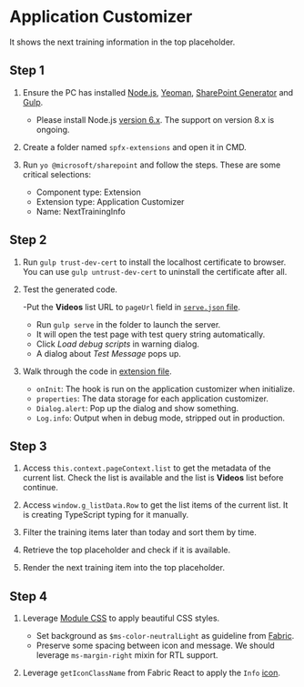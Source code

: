 # Application Customizer

It shows the next training information in the top placeholder.

## Step 1

1. Ensure the PC has installed [Node.js](https://nodejs.org/en/), [Yeoman](http://yeoman.io), [SharePoint Generator](https://www.npmjs.com/package/@microsoft/generator-sharepointhttps://www.npmjs.com/package/@microsoft/generator-sharepoint) and [Gulp](https://gulpjs.com/).

    - Please install Node.js [version 6.x](https://nodejs.org/dist/latest-v6.x/). The support on version 8.x is ongoing.

2. Create a folder named `spfx-extensions` and open it in CMD.

3. Run `yo @microsoft/sharepoint` and follow the steps. These are some critical selections:

    - Component type: Extension
    - Extension type: Application Customizer
    - Name: NextTrainingInfo

## Step 2

1. Run `gulp trust-dev-cert` to install the localhost certificate to browser. You can use `gulp untrust-dev-cert` to uninstall the certificate after all.

2. Test the generated code.

    -Put the **Videos** list URL to `pageUrl` field in [`serve.json` file](../../../config/serve.json).
    - Run `gulp serve` in the folder to launch the server.
    - It will open the test page with test query string automatically.
    - Click *Load debug scripts* in warning dialog.
    - A dialog about *Test Message* pops up.

3. Walk through the code in [extension file](NextTrainingInfoApplicationCustomizer).

    - `onInit`: The hook is run on the application customizer when initialize.
    - `properties`: The data storage for each application customizer.
    - `Dialog.alert`: Pop up the dialog and show something.
    - `Log.info`: Output when in debug mode, stripped out in production.

## Step 3

1. Access `this.context.pageContext.list` to get the metadata of the current list. Check the list is available and the list is **Videos** list before continue.

2. Access `window.g_listData.Row` to get the list items of the current list. It is creating TypeScript typing for it manually.

3. Filter the training items later than today and sort them by time.

4. Retrieve the top placeholder and check if it is available.

5. Render the next training item into the top placeholder.

## Step 4

1. Leverage [Module CSS](https://github.com/css-modules/css-modules) to apply beautiful CSS styles.

    - Set background as `$ms-color-neutralLight` as guideline from [Fabric](https://developer.microsoft.com/en-us/fabric#/styles/colors).
    - Preserve some spacing between icon and message. We should leverage `ms-margin-right` mixin for RTL support.

2. Leverage `getIconClassName` from Fabric React to apply the `Info` [icon](https://developer.microsoft.com/en-us/fabric#/styles/icons).

